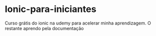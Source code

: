 # Ionic-para-iniciantes
Curso grátis do ionic na udemy para acelerar minha aprendizagem. O restante aprendo pela documentação
